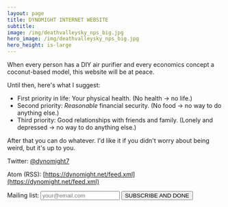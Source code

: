 ```yaml
---
layout: page
title: DYNOMIGHT INTERNET WEBSITE
subtitle: 
image: /img/deathvalleysky_nps_big.jpg
hero_image: /img/deathvalleysky_nps_big.jpg
hero_height: is-large
---
```



When every person has a DIY air purifier and every economics concept a coconut-based model, this website will be at peace.

Until then, here's what I suggest:

* First priority in life: Your physical health. (No health → no life.)
* Second priority: *Reasonable* financial security. (No food → no way to do anything else.)
* Third priority: Good relationships with friends and family. (Lonely and depressed → no way to do anything else.)

After that you can do whatever. I'd like it if you didn't worry about being weird, but it's up to you.

Twitter: [@dynomight7](https://twitter.com/dynomight7)

Atom (RSS): [https://dynomight.net/feed.xml](https://dynomight.net/feed.xml)

<form action="https://formsubmit.co/4a18e703496d7ca33c417b1bf528ad9d" method="POST">Mailing list: 
<input type="hidden" name="_subject" value="SUBSCRIBE0" /> 
<input type="text" name="text" placeholder="your@email.com" /> 
<input type="hidden" name="_next" value="https://dynomight.net/subscribe_success/" /> 
<input type="hidden" name="_captcha" value="false">
<input type="hidden" name="_url" value="https://dynomight.net/"> 
<button type="submit">SUBSCRIBE AND DONE</button> 
</form>
